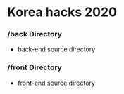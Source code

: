 Korea hacks 2020
=======================


### /back Directory
 - back-end source directory

### /front Directory
 - front-end source directory
